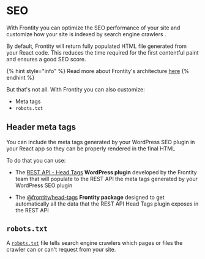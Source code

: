 # SEO

With Frontity you can optimize the SEO performance of your site and customize how your site is indexed by search engine crawlers . 

By default, Frontity will return fully populated HTML file generated from your React code.
This reduces the time required for the first contentful paint and ensures a good SEO score.

{% hint style="info" %}
Read more about Frontity's architecture [here](../architecture/) 
{% endhint %}

But that's not all.
With Frontity you can also customize:

- Meta tags 
- `robots.txt`

## Header meta tags

You can include the meta tags generated by your WordPress SEO plugin in your React app so they can be properly rendered in the final HTML

To do that you can use:

- The [REST API - Head Tags](../frontity-plugins/rest-api-head-tags) **WordPress plugin** developed by the Frontity team that will populate to the REST API the meta tags generated by your WordPress SEO plugin

- The [@frontity/head-tags](../api-reference-1/frontity-head-tags) **Frontity package** designed to get automatically all the data that the REST API Head Tags plugin exposes in the REST API

## `robots.txt`

A [`robots.txt`](https://support.google.com/webmasters/answer/6062608?hl=en&ref_topic=6061961&visit_id=637255580970870848-1263401344&rd=1) file tells search engine crawlers which pages or files the crawler can or can't request from your site.